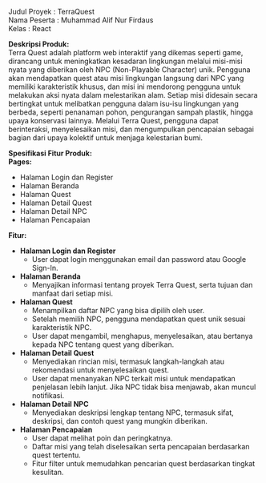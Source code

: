 Judul Proyek		: TerraQuest  
Nama Peserta		: Muhammad Alif Nur Firdaus	  
Kelas			: React

**Deskripsi Produk:**  
Terra Quest adalah platform web interaktif yang dikemas seperti game, dirancang untuk meningkatkan kesadaran lingkungan melalui misi-misi nyata yang diberikan oleh NPC (Non-Playable Character) unik. Pengguna akan mendapatkan quest atau misi lingkungan langsung dari NPC yang memiliki karakteristik khusus, dan misi ini mendorong pengguna untuk melakukan aksi nyata dalam melestarikan alam. Setiap misi didesain secara bertingkat untuk melibatkan pengguna dalam isu-isu lingkungan yang berbeda, seperti penanaman pohon, pengurangan sampah plastik, hingga upaya konservasi lainnya. Melalui Terra Quest, pengguna dapat berinteraksi, menyelesaikan misi, dan mengumpulkan pencapaian sebagai bagian dari upaya kolektif untuk menjaga kelestarian bumi.

**Spesifikasi Fitur Produk:**  
**Pages:**

* Halaman Login dan Register  
* Halaman Beranda  
* Halaman Quest  
* Halaman Detail Quest  
* Halaman Detail NPC  
* Halaman Pencapaian

**Fitur:**

* **Halaman Login dan Register**  
  * User dapat login menggunakan email dan password atau Google Sign-In.  
* **Halaman Beranda**  
  * Menyajikan informasi tentang proyek Terra Quest, serta tujuan dan manfaat dari setiap misi.  
* **Halaman Quest**  
  * Menampilkan daftar NPC yang bisa dipilih oleh user.  
  * Setelah memilih NPC, pengguna mendapatkan quest unik sesuai karakteristik NPC.  
  * User dapat mengambil, menghapus, menyelesaikan, atau bertanya kepada NPC tentang quest yang diberikan.  
* **Halaman Detail Quest**  
  * Menyediakan rincian misi, termasuk langkah-langkah atau rekomendasi untuk menyelesaikan quest.  
  * User dapat menanyakan NPC terkait misi untuk mendapatkan penjelasan lebih lanjut. Jika NPC tidak bisa menjawab, akan muncul notifikasi.  
* **Halaman Detail NPC**  
  * Menyediakan deskripsi lengkap tentang NPC, termasuk sifat, deskripsi, dan contoh quest yang mungkin diberikan.  
* **Halaman Pencapaian**  
  * User dapat melihat poin dan peringkatnya.  
  * Daftar misi yang telah diselesaikan serta pencapaian berdasarkan quest tertentu.  
  * Fitur filter untuk memudahkan pencarian quest berdasarkan tingkat kesulitan.

